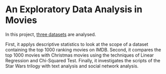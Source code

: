# An Exploratory Data Analysis in Movies

In this project, [three datasets](https://github.com/dodopianist/Data_Analysis/tree/main/Exploring%20movies/movie_data) are analysed.

First, it applys descriptive statistics to look at the scope of a dataset containing the top 1000 ranking movies on IMDB. Second, it compares the top 1000 movies with Christmas movies using the techniques of Linear Regression and Chi-Squared Test. Finally, it investigates the scripts of the Star Wars trilogy with text analysis and social network analysis.
